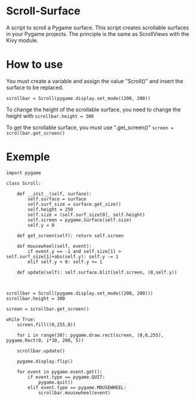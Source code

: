 # Scroll-Surface
A script to scroll a Pygame surface.
This script creates scrollable surfaces in your Pygame projects. The principle is the same as ScrollViews with the Kivy module.
# How to use
You must create a variable and assign the value "Scroll()" and insert the surface to be replaced.
```
scrollbar = Scroll(pygame.display.set_mode((200, 200))
```

To change the height of the scrollable surface, you need to change the height with `scrollbar.height = 300`

To get the scrollable surface, you must use ".get_screen()"
`screen = scrollbar.get_screen()`
# Exemple
```
import pygame

class Scroll:

    def __init__(self, surface):
        self.surface = surface
        self.surf_size = surface.get_size()
        self.height = 250
        self.size = (self.surf_size[0], self.height)
        self.screen = pygame.Surface(self.size)
        self.y = 0

    def get_screen(self): return self.screen

    def mousewheel(self, event):
        if event.y == -1 and self.size[1] > self.surf_size[1]+abs(self.y): self.y -= 1
        elif self.y < 0: self.y += 1

    def update(self): self.surface.blit(self.screen, (0,self.y))



scrollbar = Scroll(pygame.display.set_mode((200, 200)))
scrollbar.height = 300

screen = scrollbar.get_screen()

while True:
    screen.fill((0,255,0))

    for i in range(30): pygame.draw.rect(screen, (0,0,255), pygame.Rect(0, i*10, 200, 5))

    scrollbar.update()

    pygame.display.flip()

    for event in pygame.event.get():
        if event.type == pygame.QUIT:
            pygame.quit()
        elif event.type == pygame.MOUSEWHEEL:
            scrollbar.mousewheel(event)
```
